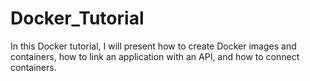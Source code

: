 # Docker_Tutorial
In this Docker tutorial, I will present how to create Docker images and containers, how to link an application with an API, and how to connect containers. 
